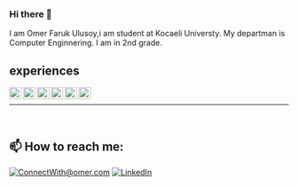 ### Hi there 👋
I am Omer Faruk Ulusoy,i am student at Kocaeli Universty. My departman is Computer Enginnering.
I am in 2nd grade.
## experiences
<img width=22 src="https://unpkg.com/simple-icons@v6/icons/c.svg" align="left" />
<img width=22 src="https://unpkg.com/simple-icons@v6/icons/java.svg" align="left" />
<img width=22 src="https://unpkg.com/simple-icons@v6/icons/html5.svg" align="left"/>
<img width=22 src="https://unpkg.com/simple-icons@v6/icons/css3.svg" align="left"/>
<img width=22 src="https://unpkg.com/simple-icons@v6/icons/mysql.svg" align="left"/>
<img width=22 src="https://unpkg.com/simple-icons@v6/icons/bootstrap.svg" align="left"/>
<br>
<hr>
<br>
<h2>📫 How to reach me:</h2>

<a href="mailto:ulusoyomerfaruk29@gmail.com">![ConnectWith@omer.com](https://img.shields.io/badge/Gmail-D14836?style=for-the-badge&logo=gmail&logoColor=white)</a> <a href="https://www.linkedin.com/in/%C3%B6mer-faruk-ulusoy-540321228/">![LinkedIn](https://img.shields.io/badge/LinkedIn-0077B5?style=for-the-badge&logo=linkedin&logoColor=white)</a>
<!--
**omerulusoy41/omerulusoy41** is a ✨ _special_ ✨ repository because its `README.md` (this file) appears on your GitHub profile.

Here are some ideas to get you started:

- 🔭 I’m currently working on ...
- 🌱 I’m currently learning ...
- 👯 I’m looking to collaborate on ...
- 🤔 I’m looking for help with ...
- 💬 Ask me about ...
- 📫 How to reach me: ...
- 😄 Pronouns: ...
- ⚡ Fun fact: ...
-->
